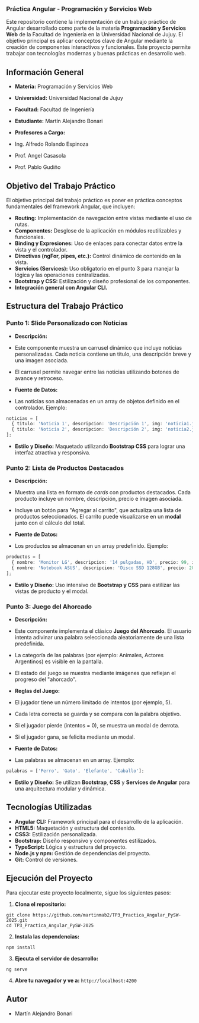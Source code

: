 ### Práctica Angular - Programación y Servicios Web

Este repositorio contiene la implementación de un trabajo práctico de Angular desarrollado como parte de la materia **Programación y Servicios Web** de la Facultad de Ingeniería en la Universidad Nacional de Jujuy. El objetivo principal es aplicar conceptos clave de Angular mediante la creación de componentes interactivos y funcionales. Este proyecto permite trabajar con tecnologías modernas y buenas prácticas en desarrollo web.

## Información General

- **Materia:** Programación y Servicios Web
- **Universidad:** Universidad Nacional de Jujuy
- **Facultad:** Facultad de Ingeniería
- **Estudiante:** Martín Alejandro Bonari
- **Profesores a Cargo:**

- Ing. Alfredo Rolando Espinoza
- Prof. Angel Casasola
- Prof. Pablo Gudiño


## Objetivo del Trabajo Práctico

El objetivo principal del trabajo práctico es poner en práctica conceptos fundamentales del framework Angular, que incluyen:

- **Routing:** Implementación de navegación entre vistas mediante el uso de rutas.
- **Componentes:** Desglose de la aplicación en módulos reutilizables y funcionales.
- **Binding y Expresiones:** Uso de enlaces para conectar datos entre la vista y el controlador.
- **Directivas (ngFor, pipes, etc.):** Control dinámico de contenido en la vista.
- **Servicios (Services):** Uso obligatorio en el punto 3 para manejar la lógica y las operaciones centralizadas.
- **Bootstrap y CSS:** Estilización y diseño profesional de los componentes.
- **Integración general con Angular CLI.**


## Estructura del Trabajo Práctico

### **Punto 1: Slide Personalizado con Noticias**

- **Descripción:**

- Este componente muestra un carrusel dinámico que incluye noticias personalizadas. Cada noticia contiene un título, una descripción breve y una imagen asociada.
- El carrusel permite navegar entre las noticias utilizando botones de avance y retroceso.



- **Fuente de Datos:**

- Las noticias son almacenadas en un array de objetos definido en el controlador. Ejemplo:

```typescript
noticias = [
  { titulo: 'Noticia 1', descripcion: 'Descripción 1', img: 'noticia1.jpg' },
  { titulo: 'Noticia 2', descripcion: 'Descripción 2', img: 'noticia2.jpg' },
];
```





- **Estilo y Diseño:** Maquetado utilizando **Bootstrap CSS** para lograr una interfaz atractiva y responsiva.


### **Punto 2: Lista de Productos Destacados**

- **Descripción:**

- Muestra una lista en formato de *cards* con productos destacados. Cada producto incluye un nombre, descripción, precio e imagen asociada.
- Incluye un botón para "Agregar al carrito", que actualiza una lista de productos seleccionados. El carrito puede visualizarse en un **modal** junto con el cálculo del total.



- **Fuente de Datos:**

- Los productos se almacenan en un array predefinido. Ejemplo:

```typescript
productos = [
  { nombre: 'Monitor LG', descripcion: '14 pulgadas, HD', precio: 99, img: 'monitor.jpg' },
  { nombre: 'Notebook ASUS', descripcion: 'Disco SSD 128GB', precio: 200, img: 'notebook.jpg' },
];
```





- **Estilo y Diseño:** Uso intensivo de **Bootstrap y CSS** para estilizar las vistas de producto y el modal.


### **Punto 3: Juego del Ahorcado**

- **Descripción:**

- Este componente implementa el clásico **Juego del Ahorcado**. El usuario intenta adivinar una palabra seleccionada aleatoriamente de una lista predefinida.
- La categoría de las palabras (por ejemplo: Animales, Actores Argentinos) es visible en la pantalla.
- El estado del juego se muestra mediante imágenes que reflejan el progreso del "ahorcado".



- **Reglas del Juego:**

- El jugador tiene un número limitado de intentos (por ejemplo, 5).
- Cada letra correcta se guarda y se compara con la palabra objetivo.
- Si el jugador pierde (intentos = 0), se muestra un modal de derrota.
- Si el jugador gana, se felicita mediante un modal.



- **Fuente de Datos:**

- Las palabras se almacenan en un array. Ejemplo:

```typescript
palabras = ['Perro', 'Gato', 'Elefante', 'Caballo'];
```


- **Estilo y Diseño:** Se utilizan **Bootstrap**, **CSS** y **Services de Angular** para una arquitectura modular y dinámica.


## Tecnologías Utilizadas

- **Angular CLI:** Framework principal para el desarrollo de la aplicación.
- **HTML5:** Maquetación y estructura del contenido.
- **CSS3:** Estilización personalizada.
- **Bootstrap:** Diseño responsivo y componentes estilizados.
- **TypeScript:** Lógica y estructura del proyecto.
- **Node.js y npm:** Gestión de dependencias del proyecto.
- **Git:** Control de versiones.


## Ejecución del Proyecto

Para ejecutar este proyecto localmente, sigue los siguientes pasos:

1. **Clona el repositorio:**

```shellscript
git clone https://github.com/martinmab2/TP3_Practica_Angular_PySW-2025.git
cd TP3_Practica_Angular_PySW-2025
```


2. **Instala las dependencias:**

```shellscript
npm install
```


3. **Ejecuta el servidor de desarrollo:**

```shellscript
ng serve
```


4. **Abre tu navegador y ve a:** `http://localhost:4200`


## Autor

- Martín Alejandro Bonari

